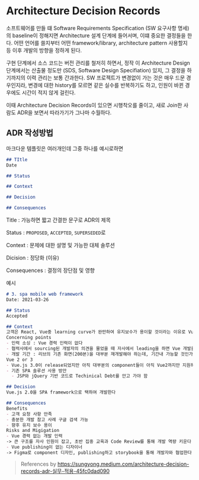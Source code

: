 # Architecture Decision Records
소프트웨어를 만들 떄 Software Requirements Specification (SW 요구사항 명세)의 baseline이 정해지면 Architecture 설계 단계에 들어서며, 이떄 중요한 결정들을 한다.
어떤 언어를 쓸지부터 어떤 framework/library, architecture pattern 사용할지 등 이후 개발의 방향을 정하게 된다.

구현 단계에서 소스 코드는 버전 관리를 철저히 하면서, 정작 이 Architecture Design 단계에서는 산출물 정도만 (SDS, Software Design Specifiation) 있지, 그 결정을 하기까지의 이력 관리는 보통 간과한다.
SW 프로젝트가 변경없이 가는 것은 매우 드문 경우인지라, 변경에 대한 history를 모르면 같은 실수를 반복하기도 하고, 인원이 바뀐 경우에도 시간이 적지 않게 걸린다.

이때 Architecture Decision Records이 있으면 시행착오를 줄이고, 새로 Join한 사람도 ADR을 보면서 따라가기가 그나마 수월하다.

## ADR 작성방법
마크다운 템플릿은 여러개인데 그중 하나를 예시로하면

```md
## TItle
Date

## Status

## Context

## Decision

## Consequences
```

Title : 가능하면 짧고 간결한 문구로 ADR의 제목

Status : `PROPOSED`, `ACCEPTED`, `SUPERSEDED`로 

Context : 문제에 대한 설명 및 가능한 대체 솔루션

Dicision : 정당화 (이유)

Consequences : 결정의 장단점 및 영향

예시
```md
# 3. spa mobile web framework
Date: 2021-03-26

## Status
Accepted

## Context
고객은 React, Vue중 learning curve가 완만하여 유지보수가 용이할 것이라는 이유로 Vue 선호
Concerning points
- 인력 소싱 : Vue 경력 인력이 없다
- 협력사에서 sourcing된 개발자의 의견을 물었을 때 자사에서 leading을 하면 Vue 개발을 배우며 할 수 있다는 답변
- 개발 기간 : 리브의 기존 화면(200본)을 대부분 재개발해야 하는데, 기간내 가능할 것인가?
Vue 2 or 3
- Vue.js 3.0이 release되었지만 아직 대부분의 component들이 아직 Vue2까지만 지원하여, 2021 말까지 Vue3로 가는 것은 위험하다
- 기존 SPA 솔루션 사용 방안
  - JSP와 jQuery 기반 코드로 Techinical Debt를 안고 가야 함

## Decision
Vue.js 2.0을 SPA framework으로 택하여 개발한다

## Consequences
Benefits
- 고객 요청 사항 만족
- 충분한 개발 참고 사례 구글 검색 가능
- 향후 유지 보수 용이
Risks and Migigation
- Vue 경력 없는 개발 인력
-> 큰 구조를 자사 인원이 잡고, 초반 집중 교육과 Code Review를 통해 개발 역량 키운다
- Vue publishing이 없는 디자이너
-> Figma로 component 디자인, publishing하고 storybook을 통해 개발자와 협업한다
```

> References by https://sungyong.medium.com/architecture-decision-records-adr-실무-적용-45fc0dad090